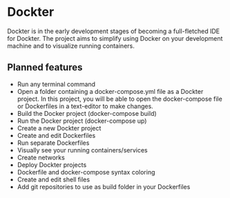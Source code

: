 # Dockter

Dockter is in the early development stages of becoming a full-fletched IDE for Dockter. The project 
aims to simplify using Docker on your development machine and to visualize running containers. 

## Planned features

- Run any terminal command
- Open a folder containing a docker-compose.yml file as a Dockter project. In this project, 
you will be able to open the docker-compose file or Dockerfiles in a text-editor to make changes.
- Build the Docker project (docker-compose build)
- Run the Docker project (docker-compose up)
- Create a new Dockter project
- Create and edit Dockerfiles
- Run separate Dockerfiles
- Visually see your running containers/services
- Create networks
- Deploy Dockter projects
- Dockerfile and docker-compose syntax coloring
- Create and edit shell files
- Add git repositories to use as build folder in your Dockerfiles

